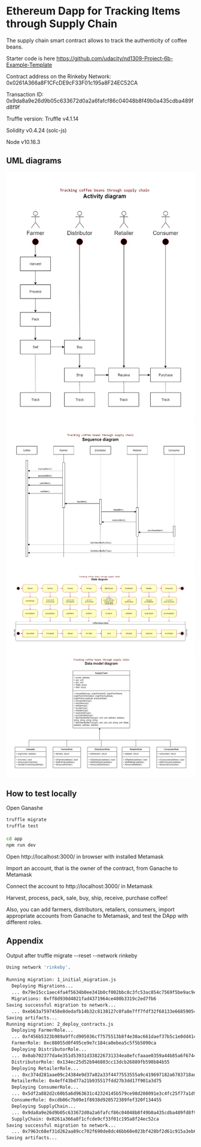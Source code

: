 # Ethereum Dapp for Tracking Items through Supply Chain

The supply chain smart contract allows to track the authenticity of coffee beans.

Starter code is here 
https://github.com/udacity/nd1309-Project-6b-Example-Template

Contract address on the Rinkeby Network: 0x0261A366a8F1CFcDE9cF33F01c195a8F24EC52CA

Transaction ID: 0x9da8a9e26d9b05c633672d0a2a6fafcf86c04048b8f49b0a435cdba489fd8f9f

Truffle version: Truffle v4.1.14

Solidity v0.4.24 (solc-js)

Node v10.16.3

## UML diagrams
![Activity Diagram](/Diagrams/Activity.jpg)
![Sequence Diagram](/Diagrams/Sequence.jpg)
![State Diagram](/Diagrams/State.jpg)
![Data Model Diagram](/Diagrams/DataModel.jpg)

## How to test locally
Open Ganashe

```bash
truffle migrate
truffle test

cd app
npm run dev
```

Open http://localhost:3000/ in browser with installed Metamask 

Import an account, that is the owner of the contract, from Ganache to Metamask

Connect the account to http://localhost:3000/ in Metamask

Harvest, process, pack, sale, buy, ship, receive, purchase coffee!

Also, you can add farmers, distributors, retailers, consumers, import appropriate accounts from Ganache to Metamask, and test the DApp with different roles.

## Appendix
Output after truffle migrate --reset --network rinkeby
```bash
Using network 'rinkeby'.

Running migration: 1_initial_migration.js
  Deploying Migrations...
  ... 0x79e15cc1aec4fa4f5634b0ee341b0cf002bbc8c3fc53ac854c7569f5be9ac9e3
  Migrations: 0xff8d930d4021fad4371964ce480b3319c2ed7fb6
Saving successful migration to network...
  ... 0xeb63a7597458e8dedafb14b32c8138127c0fa8e7ff7fdf32f68133e668590548
Saving artifacts...
Running migration: 2_deploy_contracts.js
  Deploying FarmerRole...
  ... 0xf456b5323b989a9ffcd905036cf7575513b8f4e30ac661daef37b5c1e0dd41cd
  FarmerRole: 0xc88055d0f495ce9e7c184ca0ebea5c5f5b5090ca
  Deploying DistributorRole...
  ... 0x0ab702377da4e351d53931d338226731334ea8efcfaaae0359a44b85a6f6744a
  DistributorRole: 0x134ec25d52b946803cc13dcb26889fb590b84b55
  Deploying RetailerRole...
  ... 0xc374d281aae09c24384e9d37a02a33f4477553555a9c419697182a6783718add
  RetailerRole: 0x4eff43bd77a21b935517fdd27b3dd17f901a3d75
  Deploying ConsumerRole...
  ... 0x5df2a882d2c60b5a6d963631c42324145b579ce98d208091e3c4fc25f77a1d96
  ConsumerRole: 0xcdb06c7b09e1f8938d920572389fef320f134455
  Deploying SupplyChain...
  ... 0x9da8a9e26d9b05c633672d0a2a6fafcf86c04048b8f49b0a435cdba489fd8f9f
  SupplyChain: 0x0261a366a8f1cfcde9cf33f01c195a8f24ec52ca
Saving successful migration to network...
  ... 0x7963c68ef31d262aa89cc702f690de8dc46bb60e023bf428bf2d61c915a3eb6c
Saving artifacts...
```